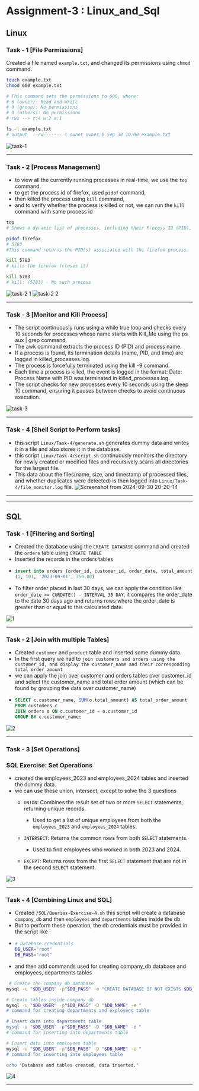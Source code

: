 # Assignment-3 : Linux_and_Sql

## Linux

### Task - 1 [File Permissions]
Created a file named `example.txt`, and changed its permissions using `chmod` command. 
```bash
touch example.txt
chmod 600 example.txt

# This command sets the permissions to 600, where:
# 6 (owner): Read and Write
# 0 (group): No permissions
# 0 (others): No permissions
# rwx --> r:4 w:2 x:1 

ls -l example.txt
# output  :-rw------- 1 owner owner 0 Sep 30 10:00 example.txt
```
![task-1](https://github.com/user-attachments/assets/b0afe6de-c9a0-47bd-b478-64b5b2707c0e)

---

### Task - 2 [Process Management]

- to view all the currently running processes in real-time, we use the `top` command.
- to get the process id of firefox, used `pidof` command,
- then killed the process using `kill` command,
- and to verify whether the process is killed or not, we can run the `kill` command with same process id
```bash
top
# Shows a dynamic list of processes, including their Process ID (PID), user, CPU, memory usage.

pidof firefox
# 5783
#This command returns the PID(s) associated with the firefox process.

kill 5783
# kills the firefox (closes it)

kill 5783
# kill: (5783) - No such process
```
![task-2 1](https://github.com/user-attachments/assets/375566f7-5d1c-423d-be8f-98b84fec2870)
![task-2 2](https://github.com/user-attachments/assets/7dfa99cd-8786-4590-9c6b-9a72100282a6)

---

### Task - 3 [Monitor and Kill Process]

* The script continuously runs using a while true loop and checks every 10 seconds for processes whose name starts with Kill_Me using the ps aux | grep command.
* The awk command extracts the process ID (PID) and process name.
* If a process is found, its termination details (name, PID, and time) are logged in killed_processes.log.
* The process is forcefully terminated using the kill -9 command.
* Each time a process is killed, the event is logged in the format: Date: Process Name with PID was terminated in killed_processes.log.
* The script checks for new processes every 10 seconds using the sleep 10 command, ensuring it pauses between checks to avoid continuous execution.

![task-3](https://github.com/user-attachments/assets/dd96f07d-8e52-40bc-b57e-1a827d62937c)

---

### Task - 4 [Shell Script to Perform tasks]
- this script `Linux/Task-4/generate.sh` generates dummy data and writes it in a file and also stores it in the database.
- this script `Linux/Task-4/script.sh` continuously monitors the directory for newly created or modified files and recursively scans all directories for the largest file.
- This data about the files(name, size, and timestamp of processed files, and whether duplicates were detected) is then logged into `Linux/Task-4/file_monitor.log` file.
![Screenshot from 2024-09-30 20-20-14](https://github.com/user-attachments/assets/45bd0495-7bd8-427b-8e9a-f297395f9e6f)

---
---

## SQL

### Task - 1 [Filtering and Sorting]
- Created the database using the `CREATE DATABASE` command and created the `orders` table using `CREATE TABLE`
- Inserted the records in the orders tables
- ``` sql
  insert into orders (order_id, customer_id, order_date, total_amount) values
  (1, 101, '2023-09-01', 350.00)
  ```
- To filter order placed in last 30 days, we can apply the condition like `order_date >= CURDATE() - INTERVAL 30 DAY`, it compares the order_date to the date 30 days ago and returns rows where the order_date is greater than or equal to this calculated date.

![1](https://github.com/user-attachments/assets/0f918d5f-d11f-40cb-a069-68fe072d7b33)

---

### Task - 2 [Join with multiple Tables]

- Created `customer` and `product` table and inserted some dummy data.
- In the first query we had to `join customers and orders using the customer_id, and display the customer_name and their corresponding total order amount`
- we can apply the join over customer and orders tables over customer_id and select the customer_name and total order amount (which can be found by grouping the data over customer_name)
- ``` sql
  SELECT c.customer_name, SUM(o.total_amount) AS total_order_amount
  FROM customers c
  JOIN orders o ON c.customer_id = o.customer_id
  GROUP BY c.customer_name;
  ```

![2](https://github.com/user-attachments/assets/ec307fcf-28e3-42b2-a2d7-07168be4dc64)

---

### Task - 3 [Set Operations]
### SQL Exercise: Set Operations
- created the employees_2023 and employees_2024 tables and inserted the dummy data.
- we can use these union, intersect, except to solve the 3 questions
  - `UNION`: Combines the result set of two or more `SELECT` statements, returning unique records.
    - Used to get a list of unique employees from both the `employees_2023` and `employees_2024` tables.
  
  - `INTERSECT`: Returns the common rows from both `SELECT` statements.
    - Used to find employees who worked in both 2023 and 2024.
  
  - `EXCEPT`: Returns rows from the first `SELECT` statement that are not in the second `SELECT` statement.

![3](https://github.com/user-attachments/assets/e1d69378-3755-4931-89d5-7da0429f8a71)

---

### Task - 4 [Combining Linux and SQL]
- Created `/SQL/Queries-Exercise-4.sh` this script will create a database `company_db` and then `employees` and `departments` tables inside the db.
- But to perform these operation, the db credentials must be provided in the script like :
- ``` bash
  # Database credentials
  DB_USER="root"
  DB_PASS="root"
  ```
- and then add commands used for creating company_db database and employees, departments tables
 ``` bash
  # Create the company_db database
mysql -u "$DB_USER" -p"$DB_PASS" -e "CREATE DATABASE IF NOT EXISTS $DB_NAME;"

# Create tables inside company_db
mysql -u "$DB_USER" -p"$DB_PASS" -D "$DB_NAME" -e "
# command for creating departments and exployees table

# Insert data into departments table
mysql -u "$DB_USER" -p"$DB_PASS" -D "$DB_NAME" -e "
# command for inserting into departments table 

# Insert data into employees table
mysql -u "$DB_USER" -p"$DB_PASS" -D "$DB_NAME" -e "
# command for inserting into employees table 

echo "Database and tables created, data inserted."
  ```

![4](https://github.com/user-attachments/assets/bc8c9b01-6144-41db-a7bd-1ed5fdfc3671)


---
